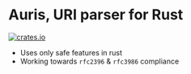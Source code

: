 # Auris, URI parser for Rust

[![crates.io](https://img.shields.io/crates/v/auris.svg)](https://crates.io/crates/auris)

- Uses only safe features in rust
- Working towards `rfc2396` & `rfc3986` compliance
